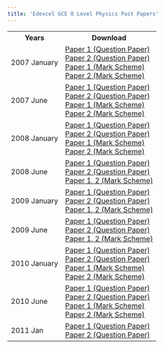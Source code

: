 ```yaml
---
title: 'Edexcel GCE O Level Physics Past Papers'
---
```


<table class="table table-pastpapers">
  <tbody>
  <tr>
    <th>Years</th>
    <th>Download</th>
  </tr>
  <tr>
    <td>2007 January</td>
    <td>
        <a href="https://www.dropbox.com/s/xdkcnjxisbwvwsr/7540_01_que_20070125.pdf?dl=1">Paper 1 (Question Paper)</a><br/>
        <a href="https://www.dropbox.com/s/as9ozmthpvx5p5w/7540_02_que_20070129.pdf?dl=1">Paper 2 (Question Paper)</a><br/>
        <a href="https://www.dropbox.com/s/kbnq3ifpm6yz0w4/7540_01_rms_20070314.pdf?dl=1">Paper 1 (Mark Scheme)</a><br/>
        <a href="https://www.dropbox.com/s/vpz5pg4cnzk0ipg/7540_02_rms_20070314.pdf?dl=1">Paper 2 (Mark Scheme)</a>
    </td>
  </tr>
  <tr>
    <td>2007 June</td>
    <td>
        <a href="https://www.dropbox.com/s/7zc27wynjynyl73/7540_01_que_20070510.pdf?dl=1">Paper 1 (Question Paper)</a><br/>
        <a href="https://www.dropbox.com/s/5rsvrkhkex7szjv/7540_02_que_20070511.pdf?dl=1">Paper 2 (Question Paper)</a><br/>
        <a href="https://www.dropbox.com/s/7rb1avmz3q570hd/7540_01_rms_20070822.pdf?dl=1">Paper 1 (Mark Scheme)</a><br/>
        <a href="https://www.dropbox.com/s/qnqukaa2el5tlme/7540_02_rms_20070822.pdf?dl=1">Paper 2 (Mark Scheme)</a>
    </td>
  </tr>
  <tr>
    <td>2008 January</td>
    <td>
        <a href="https://www.dropbox.com/s/fmhoe2jluxlhg6g/7540_01_que_20080306.pdf?dl=1">Paper 1 (Question Paper)</a><br/>
        <a href="https://www.dropbox.com/s/d50uh7g3lozg0wg/7540_02_que_20080110.pdf?dl=1">Paper 2 (Question Paper)</a><br/>
        <a href="https://www.dropbox.com/s/juy7hn3tc7brhbn/7540_01_rms_20080306.pdf?dl=1">Paper 1 (Mark Scheme)</a><br/>
        <a href="https://www.dropbox.com/s/yieadn9009qd4f8/7540_02_rms_20080306.pdf?dl=1">Paper 2 (Mark Scheme)</a>
    </td>
  </tr>
  <tr>
    <td>2008 June</td>
    <td>
        <a href="https://www.dropbox.com/s/jp5yqzg0g5ih9tp/7540-01PhysicsOrdinary.pdf?dl=1">Paper 1 (Question Paper)</a><br/>
        <a href="https://www.dropbox.com/s/367en3tsyvufi8x/7540-02PhysicsOrdinary.pdf?dl=1">Paper 2 (Question Paper)</a><br/>
        <a href="https://www.dropbox.com/s/daoasc2ovscsooo/7540_GCE_O_Physics_msc_20080807.pdf?dl=1">Paper 1, 2 (Mark Scheme)</a>
    </td>
  </tr>
  <tr>
    <td>2009 January</td>
    <td>
        <a href="https://www.dropbox.com/s/iwzuxif54s8kvm4/7540_01_que_20090109.pdf?dl=1">Paper 1 (Question Paper)</a><br/>
        <a href="https://www.dropbox.com/s/d7r0ydkqfup3w5o/7540_02_que_20090112.pdf?dl=1">Paper 2 (Question Paper)</a><br/>
        <a href="https://www.dropbox.com/s/7o67t11nfed80s8/2009%20Jan%20MS.pdf?dl=1">Paper 1, 2 (Mark Scheme)</a>
    </td>
  </tr>
  <tr>
    <td>2009 June</td>
    <td>
        <a href="https://www.dropbox.com/s/t6wo8ozzwcj0tih/7540_01_que_20090508.pdf?dl=1">Paper 1 (Question Paper)</a><br/>
        <a href="https://www.dropbox.com/s/o53zps515e0r0q2/7540_02_que_20090513.pdf?dl=1">Paper 2 (Question Paper)</a><br/>
        <a href="https://www.dropbox.com/s/ghbumka50bmv7wl/7540_GCE_O_Physics_msc_20090807.pdf?dl=1">Paper 1, 2 (Mark Scheme)</a>
    </td>
  </tr>
  <tr>
    <td>2010 January</td>
    <td>
        <a href="https://www.dropbox.com/s/c0iap7u3cv21cxn/7540_Physics-Question-Paper-1-Jan-2010.pdf?dl=1">Paper 1 (Question Paper)</a><br/>
        <a href="https://www.dropbox.com/s/pvqvh4anp65uswh/7540_Physics-Question-Paper-2-Jan-2010.pdf?dl=1">Paper 2 (Question Paper)</a><br/>
        <a href="https://www.dropbox.com/s/06u3hr5v9xm0a4n/7540_Physics-Mark-Scheme-1-Jan-2010.pdf?dl=1">Paper 1 (Mark Scheme)</a><br/>
        <a href="https://www.dropbox.com/s/14ss8063jccaux2/7540_Physics-Mark-Scheme-2-Jan-2010.pdf?dl=1">Paper 2 (Mark Scheme)</a>
    </td>
  </tr>
  <tr>
    <td>2010 June</td>
    <td>
        <a href="https://www.dropbox.com/s/6gcpjogu6lfiqm4/7540_Physics-Question-Paper-1-May-2010.pdf?dl=1">Paper 1 (Question Paper)</a><br/>
        <a href="https://www.dropbox.com/s/c67hsdi35z58oez/7540_Physics-Question-Paper-2-May-2010.pdf?dl=1">Paper 2 (Question Paper)</a><br/>
        <a href="https://www.dropbox.com/s/epeogbm00fba6cj/7540_Physics-Mark-Scheme-1-May-2010.pdf?dl=1">Paper 1 (Mark Scheme)</a><br/>
        <a href="https://www.dropbox.com/s/elnui1l6kj29nd4/7540_Physics-Mark-Scheme-2-May-2010.pdf?dl=1">Paper 2 (Mark Scheme)</a>
    </td>
  </tr>
  <tr>
    <td>2011 Jan</td>
    <td>
        <a href="https://www.dropbox.com/s/ccpxv49lnlhzlkk/7540_Physics-Question-Paper-1-Jan-2011.pdf?dl=1">Paper 1 (Question Paper)</a><br/>
        <a href="https://www.dropbox.com/s/ai2sh78ik6udfh1/7540_Physics-Question-Paper-2-Jan-2011.pdf?dl=1">Paper 2 (Question Paper)</a>
    </td>
  </tr>
</tbody>
</table>
